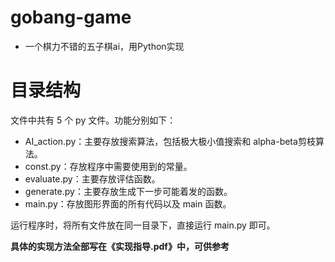 # gobang-game
- 一个棋力不错的五子棋ai，用Python实现

# 目录结构
文件中共有 5 个 py 文件。功能分别如下：
 - AI_action.py：主要存放搜索算法，包括极大极小值搜索和 alpha-beta剪枝算法。
 - const.py：存放程序中需要使用到的常量。
 - evaluate.py：主要存放评估函数。
 - generate.py：主要存放生成下一步可能着发的函数。
 - main.py：存放图形界面的所有代码以及 main 函数。

运行程序时，将所有文件放在同一目录下，直接运行 main.py 即可。

**具体的实现方法全部写在《实现指导.pdf》中，可供参考**
